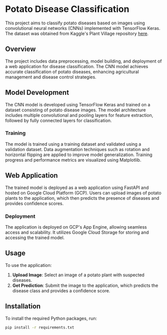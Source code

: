 # Potato Disease Classification

This project aims to classify potato diseases based on images using convolutional neural networks (CNNs) implemented with TensorFlow Keras. The dataset was obtained from Kaggle's Plant Village repository [here](https://www.kaggle.com/datasets/arjuntejaswi/plant-village).

## Overview

The project includes data preprocessing, model building, and deployment of a web application for disease classification. The CNN model achieves accurate classification of potato diseases, enhancing agricultural management and disease control strategies.

## Model Development

The CNN model is developed using TensorFlow Keras and trained on a dataset consisting of potato disease images. The model architecture includes multiple convolutional and pooling layers for feature extraction, followed by fully connected layers for classification.

### Training

The model is trained using a training dataset and validated using a validation dataset. Data augmentation techniques such as rotation and horizontal flipping are applied to improve model generalization. Training progress and performance metrics are visualized using Matplotlib.

## Web Application

The trained model is deployed as a web application using FastAPI and hosted on Google Cloud Platform (GCP). Users can upload images of potato plants to the application, which then predicts the presence of diseases and provides confidence scores.

### Deployment

The application is deployed on GCP's App Engine, allowing seamless access and scalability. It utilizes Google Cloud Storage for storing and accessing the trained model.

## Usage

To use the application:

1. **Upload Image**: Select an image of a potato plant with suspected diseases.
2. **Get Prediction**: Submit the image to the application, which predicts the disease class and provides a confidence score.

## Installation

To install the required Python packages, run:

```bash
pip install -r requirements.txt

